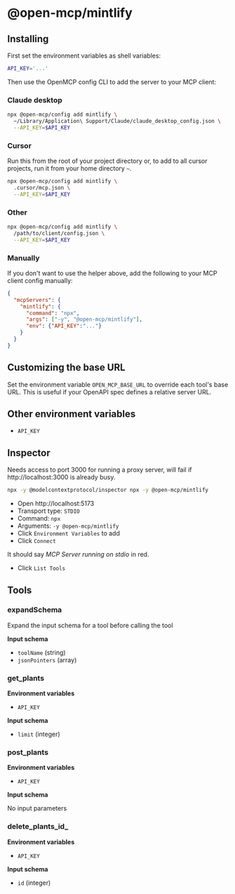 # @open-mcp/mintlify

## Installing

First set the environment variables as shell variables:

```bash
API_KEY='...'
```

Then use the OpenMCP config CLI to add the server to your MCP client:

### Claude desktop

```bash
npx @open-mcp/config add mintlify \
  ~/Library/Application\ Support/Claude/claude_desktop_config.json \
  --API_KEY=$API_KEY
```

### Cursor

Run this from the root of your project directory or, to add to all cursor projects, run it from your home directory `~`.

```bash
npx @open-mcp/config add mintlify \
  .cursor/mcp.json \
  --API_KEY=$API_KEY
```

### Other

```bash
npx @open-mcp/config add mintlify \
  /path/to/client/config.json \
  --API_KEY=$API_KEY
```

### Manually

If you don't want to use the helper above, add the following to your MCP client config manually:

```json
{
  "mcpServers": {
    "mintlify": {
      "command": "npx",
      "args": ["-y", "@open-mcp/mintlify"],
      "env": {"API_KEY":"..."}
    }
  }
}
```

## Customizing the base URL

Set the environment variable `OPEN_MCP_BASE_URL` to override each tool's base URL. This is useful if your OpenAPI spec defines a relative server URL.

## Other environment variables

- `API_KEY`

## Inspector

Needs access to port 3000 for running a proxy server, will fail if http://localhost:3000 is already busy.

```bash
npx -y @modelcontextprotocol/inspector npx -y @open-mcp/mintlify
```

- Open http://localhost:5173
- Transport type: `STDIO`
- Command: `npx`
- Arguments: `-y @open-mcp/mintlify`
- Click `Environment Variables` to add
- Click `Connect`

It should say _MCP Server running on stdio_ in red.

- Click `List Tools`

## Tools

### expandSchema

Expand the input schema for a tool before calling the tool

**Input schema**

- `toolName` (string)
- `jsonPointers` (array)

### get_plants

**Environment variables**

- `API_KEY`

**Input schema**

- `limit` (integer)

### post_plants

**Environment variables**

- `API_KEY`

**Input schema**

No input parameters

### delete_plants_id_

**Environment variables**

- `API_KEY`

**Input schema**

- `id` (integer)
